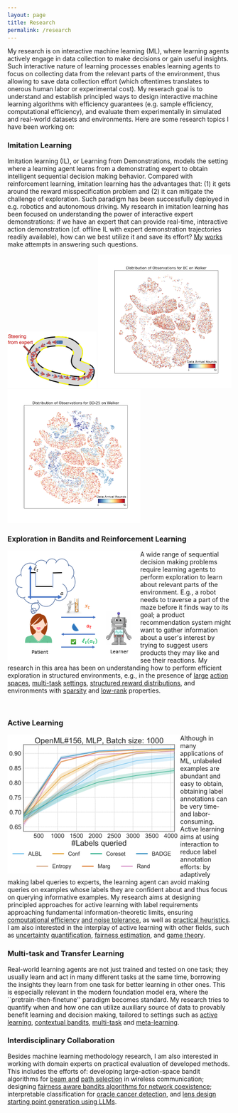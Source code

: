 ```yaml
---
layout: page
title: Research
permalink: /research
---
```


My research is on interactive machine learning (ML), where learning agents actively engage in data collection to make decisions or gain useful insights. Such interactive nature of learning processes enables learning agents to focus on collecting data from the relevant parts of the environment, thus allowing to save data collection effort (which oftentimes translates to onerous human labor or experimental cost). My reserach goal is to understand and establish principled ways to design interactive machine learning algorithms with efficiency guarantees (e.g. sample efficiency, computational efficiency), and evaluate them experimentally in simulated and real-world datasets and environments. Here are some research topics I have been working on: 

### Imitation Learning

Imitation learning (IL), or Learning from Demonstrations, models the setting where a learning agent learns from a demonstrating expert to obtain intelligent sequential decision making behavior. Compared with reinforcement learning, imitation learning has the advantages that: (1) it gets around the reward misspecification problem and (2) it can mitigate the challenge 
of exploration. Such paradigm has been successfully deployed in e.g. robotics and autonomous driving. My research in imitation learning has been focused on understanding the power of interactive expert demonstrations: if we have an expert that can provide real-time, interactive action demonstration (cf. offline IL with expert demonstration trajectories readily available), how can we best utilize it and save its effort? [My](https://arxiv.org/abs/2312.16860) [works](https://arxiv.org/abs/2209.12868) make attempts in answering such questions.

<p float="left">
  <img src="images/IL_RB.png" width="200" />
  <img src="images/Walker_bc_1_tsne.png" width="300" /> 
  <img src="images/Walker_logger_25_tsne.png" width="300" /> 
</p>


### Exploration in Bandits and Reinforcement Learning

<img align="left" src="images/cb_illustration.png" alt="CB">

A wide range of sequential decision making problems require learning agents to perform exploration to learn about relevant parts of the environment. E.g., a robot needs to traverse a part of the maze before it finds way to its goal; a product recommendation system might want to gather information about a user's interest by trying to suggest users products they may 
like and see their reactions. My research in this area has been on understanding how to perform efficient exploration in structured environments, e.g., in the presence of [large](https://arxiv.org/abs/1902.01520) [action](https://arxiv.org/abs/2006.06040) [spaces](https://link.springer.com/chapter/10.1007/978-3-031-26412-2_17), [multi-task](https://arxiv.org/abs/2010.15390) [settings](https://arxiv.org/abs/2107.08622), [structured reward distributions](https://arxiv.org/abs/2304.14989), and environments with [sparsity](https://arxiv.org/abs/2210.15345) and [low-rank](https://arxiv.org/abs/2402.11156) properties. 

<br>

### Active Learning

<img align="left" src="images/AL.png" alt="AL">

Although in many applications of ML, unlabeled examples are abundant and easy to obtain, obtaining label annotations can be very time- and labor-consuming. Active learning aims at using interaction to reduce label annotation efforts: by adaptively making label queries to experts, the learning agent can avoid making queries on examples whose labels they are confident about and thus focus on querying informative examples. My research aims at designing principled approaches for active learning with label requirements approaching fundamental information-theoretic limits, ensuring [computational efficiency](https://arxiv.org/abs/2102.05312) [and noise tolerance](https://arxiv.org/abs/2002.04840), as well as [practical heuristics](https://arxiv.org/abs/1906.03671). I am also interested in the interplay of active learning with other fields, such as [uncertainty](papers/easydata_crp.pdf) [quantification](https://arxiv.org/abs/1407.2657), [fairness estimation](https://arxiv.org/abs/2206.08450), and [game theory](https://openreview.net/forum?id=s5hSp7EdL3). 



### Multi-task and Transfer Learning

Real-world learning agents are not just trained and tested on one task; they usually learn and act in many different tasks at the same time, borrowing the insights they learn from one task for better learning in other ones. This is especially relevant in the modern foundation model era, where the ``pretrain-then-finetune'' paradigm becomes standard. My research tries to quantify when and how one can utilize auxiliary source of data to provably benefit learning and decision making, tailored to settings such as [active learning](https://arxiv.org/abs/1510.02847), [contextual bandits](https://arxiv.org/abs/1901.00301), [multi-task](https://arxiv.org/abs/2206.08556) and [meta-learning](https://openreview.net/forum?id=2kZMtdjzSV).  


### Interdisciplinary Collaboration

Besides machine learning methodology research, I am also interested in working with domain experts on practical evaluation of developed methods. This includes the efforts of: developing large-action-space bandit algorithms for [beam and]((https://link.springer.com/chapter/10.1007/978-3-031-26412-2_17)) [path selection](http://wiser.arizona.edu/papers/zhao-mass2024-tech-report.pdf) in wireless communication; designing [fairness aware bandits algorithms for network coexistence](https://ieeexplore.ieee.org/abstract/document/10579843/); interpretable classification for [oracle cancer detection](https://www.mdpi.com/2072-6694/15/5/1421), and [lens design starting point generation using LLMs](https://repository.arizona.edu/handle/10150/675276?show=full). 
